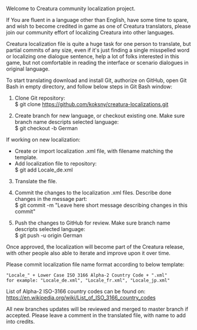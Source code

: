 Welcome to Creatura community localization project.

If You are fluent in a language other than English, have some time to spare, and wish to become credited in game as one of Creatura translators, please join our community effort of localizing Creatura into other languages. 

Creatura localization file is quite a huge task for one person to translate, but partial commits of any size, even if it's just finding a single misspelled word or localizing one dialogue sentence, help a lot of folks interested in this game, but not comfortable in reading the interface or scenario dialogues in original language. 

To start translating download and install Git, authorize on GitHub, open Git Bash in empty directory, and follow below steps in Git Bash window:
1. Clone Git repository:</br>
$ git clone https://github.com/koksny/creatura-localizations.git

2. Create branch for new language, or checkout existing one. Make sure branch name descripts selected language:</br>
$ git checkout -b German

If working on new localization:
- Create or import localization .xml file, with filename matching the template.
- Add localization file to repository:</br>
$ git add Locale_de.xml

3. Translate the file.
4. Commit the changes to the localization .xml files. Describe done changes in the message part:</br>
$ git commit -m "Leave here short message describing changes in this commit"

5. Push the changes to GitHub for review. Make sure branch name descripts selected language:</br>
$ git push -u origin German

Once approved, the localization will become part of the Creatura release, with other people also able to iterate and improve upon it over time.

Please commit localization file name format according to below template:

    "Locale_" + Lower Case ISO 3166 Alpha-2 Country Code + ".xml" 
    for example: "Locale_de.xml", "Locale_fr.xml", "Locale_jp.xml"

List of Alpha-2 ISO-3166 country codes can be found on:
https://en.wikipedia.org/wiki/List_of_ISO_3166_country_codes

All new branches updates will be reviewed and merged to master branch if accepted. Please leave a comment in the translated file, with name to add into credits.
